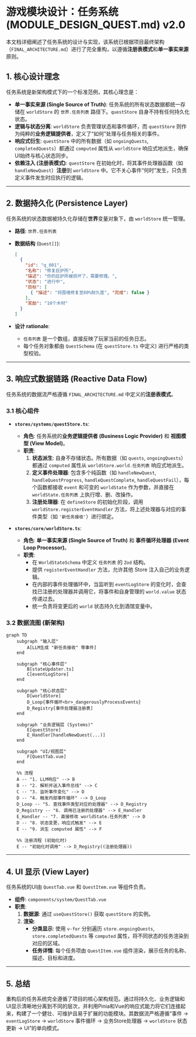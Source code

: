 # 游戏模块设计：任务系统 (MODULE_DESIGN_QUEST.md) v2.0

本文档详细阐述了任务系统的设计与实现，该系统已根据项目最终架构（`FINAL_ARCHITECTURE.md`）进行了完全重构，以遵循**注册表模式**和**单一事实来源**原则。

## 1. 核心设计理念

任务系统是新架构模式下的一个标准范例，其核心理念是：

- **单一事实来源 (Single Source of Truth)**: 任务系统的所有状态数据都统一存储在 `worldStore` 的 `世界.任务列表` 路径下。`questStore` 自身不持有任何持久化状态。
- **逻辑与状态分离**: `worldStore` 负责管理状态和事件循环，而 `questStore` 则作为纯粹的**业务逻辑提供者**，定义了“如何”处理与任务相关的事件。
- **响应式衍生**: `questStore` 中的所有数据（如 `ongoingQuests`, `completedQuests`）都通过 `computed` 属性从 `worldStore` 响应式地派生，确保UI始终与核心状态同步。
- **依赖注入 (注册表模式)**: `questStore` 在初始化时，将其事件处理器函数（如 `handleNewQuest`）**注册**到 `worldStore` 中。它不关心事件“何时”发生，只负责定义事件发生时应执行的逻辑。

---

## 2. 数据持久化 (Persistence Layer)

任务系统的状态数据被持久化存储在**世界**变量对象下，由 `worldStore` 统一管理。

- **路径**: `世界.任务列表`
- **数据结构** (`Quest[]`):

  ```json
  [
    {
      "id": "q_001",
      "名称": "修复庇护所",
      "描述": "你的庇护所被损坏了，需要修理。",
      "状态": "进行中",
      "目标": [
        { "描述": "将围墙修复至80%耐久度", "完成": false }
      ],
      "奖励": "10个木材"
    }
  ]
  ```

- **设计 rationale**:
  - `任务列表` 是一个数组，直接反映了玩家当前的任务日志。
  - 每个任务对象都由 `QuestSchema` (在 `questStore.ts` 中定义) 进行严格的类型校验。

---

## 3. 响应式数据链路 (Reactive Data Flow)

任务系统的数据流严格遵循 `FINAL_ARCHITECTURE.md` 中定义的**注册表模式**。

### 3.1 核心组件

- **`stores/systems/questStore.ts`**:
  - **角色**: 任务系统的**业务逻辑提供者 (Business Logic Provider)** 和 **视图模型 (View Model)**。
  - **职责**:
    1. **状态派生**: 自身不存储状态。所有数据（如 `quests`, `ongoingQuests`）都通过 `computed` 属性从 `worldStore.world.任务列表` 响应式地派生。
    2. **定义事件处理器**: 包含多个纯函数（如 `handleNewQuest`, `handleQuestProgress`, `handleQuestComplete`, `handleQuestFail`），每个函数都接收 `event` 和可变的 `worldState` 作为参数，并直接在 `worldState.任务列表` 上执行增、删、改操作。
    3. **注册处理器**: 在 `defineStore` 的初始化阶段，调用 `worldStore.registerEventHandler` 方法，将上述处理器与对应的事件类型（如 `'新任务接收'`）进行绑定。

- **`stores/core/worldStore.ts`**:
  - **角色**: **单一事实来源 (Single Source of Truth)** 和 **事件循环处理器 (Event Loop Processor)**。
  - **职责**:
    - 在 `WorldStateSchema` 中定义 `任务列表` 的 `Zod` 结构。
    - 提供 `registerEventHandler` 方法，允许其他 Store 注入自己的业务逻辑。
    - 在内部的事件处理循环中，当监听到 `eventLogStore` 的变化时，会查找已注册的处理器并调用它，将事件和自身管理的 `world.value` 状态传递过去。
    - 统一负责将变更后的 `world` 状态持久化到酒馆变量中。

### 3.2 数据流图 (新架构)

```mermaid
graph TD
    subgraph "输入层"
        A[LLM生成 "新任务接收" 等事件]
    end

    subgraph "核心事件层"
        B[stateUpdater.ts]
        C[eventLogStore]
    end

    subgraph "核心状态层"
        D[worldStore]
        D_Loop{事件循环<br>_dangerouslyProcessEvents}
        D_Registry[事件处理器注册表]
    end

    subgraph "业务逻辑层 (Systems)"
        E[questStore]
        E_Handler[handleNewQuest(...)]
    end

    subgraph "UI/视图层"
        F[QuestTab.vue]
    end

    %% 流程
    A -- "1. LLM响应" --> B
    B -- "2. 解析并送入事件总线" --> C
    C -- "3. 监听事件变化" --> D
    D -- "4. 触发内部事件循环" --> D_Loop
    D_Loop -- "5. 查找事件类型对应的处理器" --> D_Registry
    D_Registry -- "6. 调用已注册的处理器" --> E_Handler
    E_Handler -- "7. 直接修改 worldState.任务列表" --> D
    D -- "8. 状态变更，响应式触发" --> E
    E -- "9. 派生 computed 属性" --> F

    %% 注册流程 (初始化时)
    E -- "初始化时调用" --> D_Registry((注册处理器))
```

---

## 4. UI 显示 (View Layer)

任务系统的UI由 `QuestTab.vue` 和 `QuestItem.vue` 等组件负责。

- **组件**: `components/system/QuestTab.vue`
- **职责**:
  1. **数据源**: 通过 `useQuestStore()` 获取 `questStore` 的实例。
  2. **渲染**:
     - **分类显示**: 使用 `v-for` 分别遍历 `store.ongoingQuests`, `store.completedQuests` 等 `computed` 属性，将不同状态的任务渲染到对应的区域。
     - **任务详情**: 每个任务项由 `QuestItem.vue` 组件渲染，展示任务的名称、描述、目标和进度。

---

## 5. 总结

重构后的任务系统完全遵循了项目的核心架构规范。通过将持久化、业务逻辑和UI显示清晰地分离到不同的层次，并利用Pinia和Vue的响应式能力将它们连接起来，构建了一个健壮、可维护且易于扩展的功能模块。其数据流严格遵循“事件 -> `eventLogStore` -> `worldStore` 事件循环 -> 业务Store处理器 -> `worldStore` 状态更新 -> UI”的单向模式。
